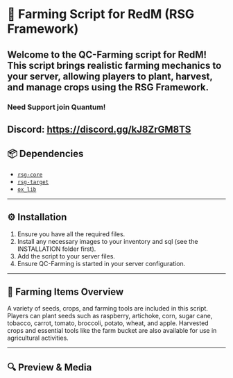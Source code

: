 # 🌾 Farming Script for RedM (RSG Framework)

Welcome to the **QC-Farming** script for RedM! This script brings realistic farming mechanics to your server, allowing players to plant, harvest, and manage crops using the **RSG Framework**.
---
### Need Support join Quantum!

Discord: https://discord.gg/kJ8ZrGM8TS
---

## 📦 Dependencies

- [`rsg-core`](https://github.com/Rexshack-RedM/rsg-core)  
- [`rsg-target`](https://github.com/Rexshack-RedM/rsg-target)  
- [`ox_lib`](https://github.com/overextended/ox_lib)

---

## ⚙️ Installation

1. Ensure you have all the required files.
2. Install any necessary images to your inventory and sql (see the INSTALLATION folder first).
3. Add the script to your server files.
4. Ensure QC-Farming is started in your server configuration.
---

## 🌱 Farming Items Overview

A variety of seeds, crops, and farming tools are included in this script. Players can plant seeds such as raspberry, artichoke, corn, sugar cane, tobacco, carrot, tomato, broccoli, potato, wheat, and apple. Harvested crops and essential tools like the farm bucket are also available for use in agricultural activities.

---

## 🔍 Preview & Media


